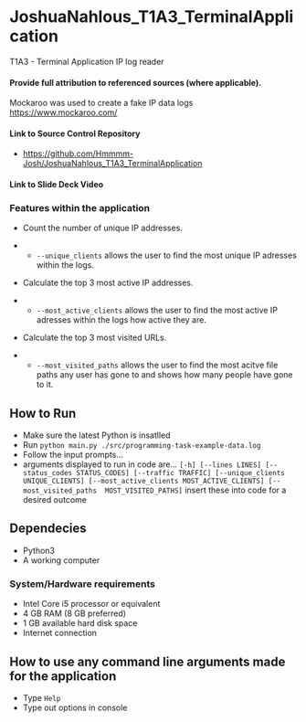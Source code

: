 # JoshuaNahlous_T1A3_TerminalApplication
 T1A3 - Terminal Application IP log reader

#### Provide full attribution to referenced sources (where applicable).
Mockaroo was used to create a fake IP data logs https://www.mockaroo.com/

#### Link to Source Control Repository
* https://github.com/Hmmmm-Josh/JoshuaNahlous_T1A3_TerminalApplication

#### Link to Slide Deck Video


### Features within the application
* Count the number of unique IP addresses.
* * `--unique_clients` allows the user to find the most unique IP adresses within the logs.

* Calculate the top 3 most active IP addresses.
* * `--most_active_clients` allows the user to find the most active IP adresses within the logs how active they are.


* Calculate the top 3 most visited URLs.
* * `--most_visited_paths` allows the user to find the most acitve file paths any user has gone to and shows how many people have gone to it.




## How to Run
* Make sure the latest Python is insatlled
* Run `python main.py ./src/programming-task-example-data.log`
* Follow the input prompts...
* arguments displayed to run in code are... `[-h] [--lines LINES] [--status_codes STATUS_CODES] [--traffic TRAFFIC] [--unique_clients UNIQUE_CLIENTS] [--most_active_clients MOST_ACTIVE_CLIENTS] [--most_visited_paths  MOST_VISITED_PATHS]` insert these into code for a desired outcome


## Dependecies
* Python3
* A working computer
### System/Hardware requirements 
* Intel Core i5 processor or equivalent
* 4 GB RAM (8 GB preferred)
* 1 GB available hard disk space
* Internet connection

## How to use any command line arguments made for the application
* Type `Help`
* Type out options in console










